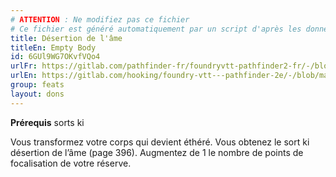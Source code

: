 ```yaml
---
# ATTENTION : Ne modifiez pas ce fichier
# Ce fichier est généré automatiquement par un script d'après les données du module Foundry VTT officiel et de sa traduction
title: Désertion de l'âme
titleEn: Empty Body
id: 6GUl9WG7OKvfVQo4
urlFr: https://gitlab.com/pathfinder-fr/foundryvtt-pathfinder2-fr/-/blob/master/data/feats/6GUl9WG7OKvfVQo4.htm
urlEn: https://gitlab.com/hooking/foundry-vtt---pathfinder-2e/-/blob/master/packs/data/feats.db/empty-body.json
group: feats
layout: dons
---
```

**Prérequis** sorts ki

Vous transformez votre corps qui devient éthéré. Vous obtenez le sort ki désertion de l’âme (page 396). Augmentez de 1 le nombre de points de focalisation de votre réserve.


